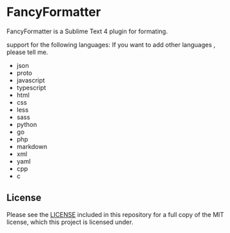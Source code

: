 # FancyFormatter

FancyFormatter is a Sublime Text 4 plugin for formating.

support for the following languages: If you want to add other languages , please tell me.
- json
- proto
- javascript
- typescript
- html
- css
- less
- sass
- python
- go
- php
- markdown
- xml
- yaml
- cpp
- c

## License
Please see the [LICENSE](LICENSE.md) included in this repository for a full copy of the MIT license,
which this project is licensed under.
